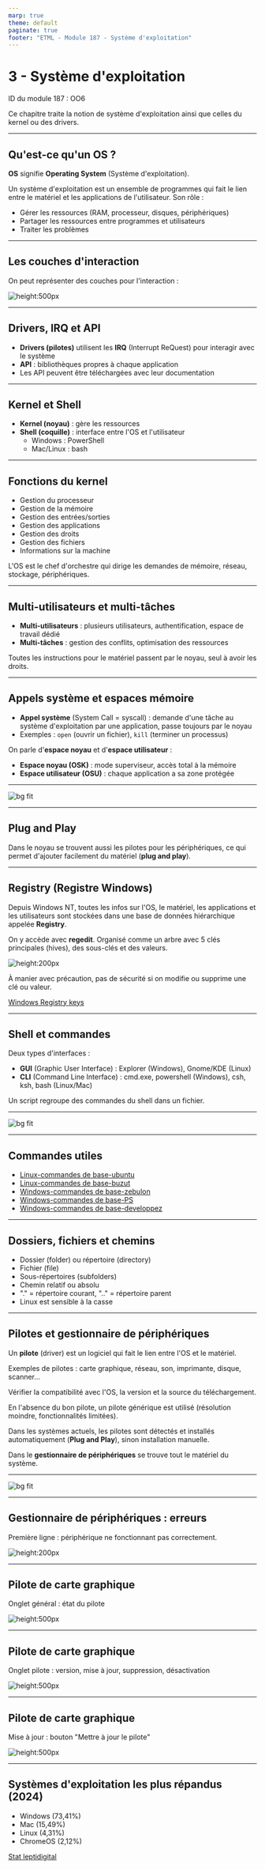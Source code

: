 ```yaml
---
marp: true
theme: default
paginate: true
footer: "ETML - Module 187 - Système d'exploitation"
---
```


<!-- header: "Module 187 - Système d'exploitation" -->
# 3 - Système d'exploitation

ID du module 187 : OO6

Ce chapitre traite la notion de système d'exploitation ainsi que celles du kernel ou des drivers.

---

## Qu'est-ce qu'un OS ?

**OS** signifie **Operating System** (Système d'exploitation).

Un système d'exploitation est un ensemble de programmes qui fait le lien entre le matériel et les applications de l'utilisateur.
Son rôle :
- Gérer les ressources (RAM, processeur, disques, périphériques)
- Partager les ressources entre programmes et utilisateurs
- Traiter les problèmes

---

## Les couches d'interaction

On peut représenter des couches pour l'interaction :

![height:500px](./img/Capt-schema-OS.PNG)

---

## Drivers, IRQ et API

- **Drivers (pilotes)** utilisent les **IRQ** (Interrupt ReQuest) pour interagir avec le système
- **API** : bibliothèques propres à chaque application
- Les API peuvent être téléchargées avec leur documentation

---

## Kernel et Shell

- **Kernel (noyau)** : gère les ressources
- **Shell (coquille)** : interface entre l'OS et l'utilisateur
  - Windows : PowerShell
  - Mac/Linux : bash

---

## Fonctions du kernel

- Gestion du processeur
- Gestion de la mémoire
- Gestion des entrées/sorties
- Gestion des applications
- Gestion des droits
- Gestion des fichiers
- Informations sur la machine

L'OS est le chef d'orchestre qui dirige les demandes de mémoire, réseau, stockage, périphériques.

---

## Multi-utilisateurs et multi-tâches

- **Multi-utilisateurs** : plusieurs utilisateurs, authentification, espace de travail dédié
- **Multi-tâches** : gestion des conflits, optimisation des ressources

Toutes les instructions pour le matériel passent par le noyau, seul à avoir les droits.

---

## Appels système et espaces mémoire

- **Appel système** (System Call = syscall) : demande d'une tâche au système d'exploitation par une application, passe toujours par le noyau
- Exemples : `open` (ouvrir un fichier), `kill` (terminer un processus)

On parle d'**espace noyau** et d'**espace utilisateur** :
- **Espace noyau (OSK)** : mode superviseur, accès total à la mémoire
- **Espace utilisateur (OSU)** : chaque application a sa zone protégée

---

![bg fit](./img/Capt-noyau-esp-user.PNG)

---

## Plug and Play

Dans le noyau se trouvent aussi les pilotes pour les périphériques, ce qui permet d'ajouter facilement du matériel (**plug and play**).

---

## Registry (Registre Windows)

Depuis Windows NT, toutes les infos sur l'OS, le matériel, les applications et les utilisateurs sont stockées dans une base de données hiérarchique appelée **Registry**.

On y accède avec **regedit**. Organisé comme un arbre avec 5 clés principales (hives), des sous-clés et des valeurs.

![height:200px](./img/Capt-registry-keys.PNG)

À manier avec précaution, pas de sécurité si on modifie ou supprime une clé ou valeur.

[Windows Registry keys](https://www.enigmasoftware.com/what-are-registry-subkeys-how-they-work/)

---

## Shell et commandes

Deux types d'interfaces :
- **GUI** (Graphic User Interface) : Explorer (Windows), Gnome/KDE (Linux)
- **CLI** (Command Line Interface) : cmd.exe, powershell (Windows), csh, ksh, bash (Linux/Mac)

Un script regroupe des commandes du shell dans un fichier.

---

![bg fit](./img/Capt-tab-commandes.PNG)

---

## Commandes utiles

- [Linux-commandes de base-ubuntu](https://doc.ubuntu-fr.org/tutoriel/console_commandes_de_base)
- [Linux-commandes de base-buzut](https://buzut.net/101-commandes-indispensables-sous-linux/)
- [Windows-commandes de base-zebulon](https://www.zebulon.fr/dossiers/windows/63-invite-de-commandes-cmd.html)
- [Windows-commandes de base-PS](http://www.infonovice.fr/decouvrir-les-commandes-de-base-sous-powershell/)
- [Windows-commandes de base-developpez](https://windows.developpez.com/cours/ligne-commande/?page=page_4)

---

## Dossiers, fichiers et chemins

- Dossier (folder) ou répertoire (directory)
- Fichier (file)
- Sous-répertoires (subfolders)
- Chemin relatif ou absolu
- "." = répertoire courant, ".." = répertoire parent
- Linux est sensible à la casse

---

## Pilotes et gestionnaire de périphériques

Un **pilote** (driver) est un logiciel qui fait le lien entre l'OS et le matériel.

Exemples de pilotes : carte graphique, réseau, son, imprimante, disque, scanner...

Vérifier la compatibilité avec l'OS, la version et la source du téléchargement.

En l'absence du bon pilote, un pilote générique est utilisé (résolution moindre, fonctionnalités limitées).

Dans les systèmes actuels, les pilotes sont détectés et installés automatiquement (**Plug and Play**), sinon installation manuelle.

Dans le **gestionnaire de périphériques** se trouve tout le matériel du système.

---

![bg fit](./img/Capt-gest-peri.PNG)

---

## Gestionnaire de périphériques : erreurs

Première ligne : périphérique ne fonctionnant pas correctement.

![height:200px](./img/Capt-gest-peri-erreur.PNG)

---

## Pilote de carte graphique

Onglet général : état du pilote

![height:500px](./img/Capt-peri-carte-graph-gen.PNG)

---
## Pilote de carte graphique


Onglet pilote : version, mise à jour, suppression, désactivation

![height:500px](./img/Capt-peri-carte-graph-pilote.PNG)

---
## Pilote de carte graphique

Mise à jour : bouton "Mettre à jour le pilote"

![height:500px](./img/Capt-peri-pilote-maj.PNG)

---

## Systèmes d'exploitation les plus répandus (2024)

- Windows (73,41%)
- Mac (15,49%)
- Linux (4,31%)
- ChromeOS (2,12%)

[Stat leptidigital](https://mondetech.fr/parts-de-marche-des-systemes-dexploitation-en-2024/)
